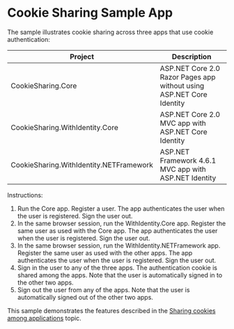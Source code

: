 # Cookie Sharing Sample App

The sample illustrates cookie sharing across three apps that use cookie authentication:

| Project                                 | Description |
| --------------------------------------- | ----------- |
| CookieSharing.Core                      | ASP.NET Core 2.0 Razor Pages app without using ASP.NET Core Identity |
| CookieSharing.WithIdentity.Core         | ASP.NET Core 2.0 MVC app with ASP.NET Core Identity |
| CookieSharing.WithIdentity.NETFramework | ASP.NET Framework 4.6.1 MVC app with ASP.NET Identity |

Instructions:

1. Run the Core app. Register a user. The app authenticates the user when the user is registered. Sign the user out.
1. In the same browser session, run the WithIdentity.Core app. Register the same user as used with the Core app. The app authenticates the user when the user is registered. Sign the user out.
1. In the same browser session, run the WithIdentity.NETFramework app. Register the same user as used with the other apps. The app authenticates the user when the user is registered. Sign the user out.
1. Sign in the user to any of the three apps. The authentication cookie is shared among the apps. Note that the user is automatically signed in to the other two apps.
1. Sign out the user from any of the apps. Note that the user is automatically signed out of the other two apps.

This sample demonstrates the features described in the [Sharing cookies among applications](https://docs.microsoft.com/en-us/aspnet/core/security/data-protection/compatibility/cookie-sharing) topic.
